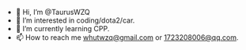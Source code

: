 - 👋 Hi, I’m @TaurusWZQ
- 👀 I’m interested in coding/dota2/car.
- 🌱 I’m currently learning CPP.
- 📫 How to reach me whutwzq@gmail.com or 1723208006@qq.com.

<!---
TaurusWZQ/TaurusWZQ is a ✨ special ✨ repository because its `README.md` (this file) appears on your GitHub profile.
You can click the Preview link to take a look at your changes.
--->
